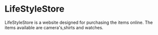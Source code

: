 # LifeStyleStore
LifeStyleStore is a website designed for purchasing the items online.
The items available are camera's,shirts and watches.
